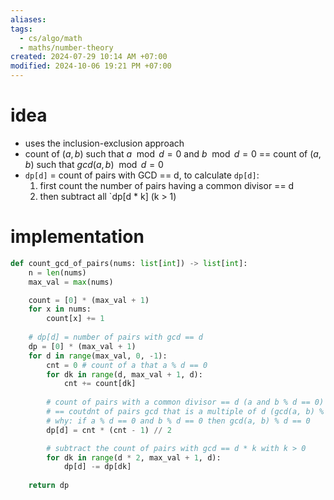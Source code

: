 ```yaml
---
aliases: 
tags:
  - cs/algo/math
  - maths/number-theory
created: 2024-07-29 10:14 AM +07:00
modified: 2024-10-06 19:21 PM +07:00
---
```

# idea
- uses the inclusion-exclusion approach
- count of $(a, b)$ such that $a \mod d = 0$ and $b \mod d = 0$ 
  == count of $(a, b)$ such that $gcd(a, b) \mod d = 0$
- `dp[d]` = count of pairs with GCD == d, to calculate `dp[d]`:
	1. first count the number of pairs having a common divisor == d
	2. then subtract all `dp[d * k] (k > 1)
# implementation
```python
def count_gcd_of_pairs(nums: list[int]) -> list[int]:
	n = len(nums)
	max_val = max(nums)

	count = [0] * (max_val + 1)
	for x in nums:
		count[x] += 1
	
	# dp[d] = number of pairs with gcd == d
	dp = [0] * (max_val + 1)
	for d in range(max_val, 0, -1):
		cnt = 0 # count of a that a % d == 0
		for dk in range(d, max_val + 1, d):
			cnt += count[dk]
		
		# count of pairs with a common divisor == d (a and b % d == 0)
		# == coutdnt of pairs gcd that is a multiple of d (gcd(a, b) % d == 0)
		# why: if a % d == 0 and b % d == 0 then gcd(a, b) % d == 0
		dp[d] = cnt * (cnt - 1) // 2

		# subtract the count of pairs with gcd == d * k with k > 0
		for dk in range(d * 2, max_val + 1, d):
			dp[d] -= dp[dk]
	
	return dp
```